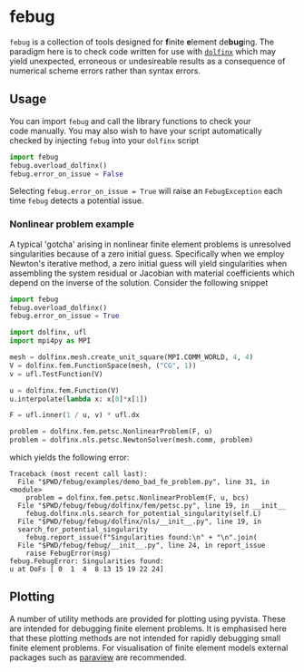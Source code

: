 # febug

`febug` is a collection of tools designed for **f**inite **e**lement 
de**bug**ing. The paradigm here is to check code written for use with 
[`dolfinx`](https://github.com/FEniCS/dolfinx) which may yield unexpected, 
erroneous or undesireable results as a consequence of numerical scheme 
errors rather than syntax errors.

## Usage

You can import `febug` and call the library functions to check your  
code manually. You may also wish to have your script automatically checked 
by injecting `febug` into your `dolfinx` script

```python
import febug
febug.overload_dolfinx()
febug.error_on_issue = False
```

Selecting `febug.error_on_issue = True` will raise an `FebugException` each 
time `febug` detects a potential issue.

### Nonlinear problem example

A typical 'gotcha' arising in nonlinear finite element problems is 
unresolved singularities because of a zero initial guess. Specifically when 
we employ Newton's iterative method, a zero initial guess will yield 
singularities when assembling the system residual or Jacobian with material 
coefficients which depend on the inverse of the solution. Consider the 
following snippet

```python
import febug
febug.overload_dolfinx()
febug.error_on_issue = True

import dolfinx, ufl
import mpi4py as MPI

mesh = dolfinx.mesh.create_unit_square(MPI.COMM_WORLD, 4, 4)
V = dolfinx.fem.FunctionSpace(mesh, ("CG", 1))
v = ufl.TestFunction(V)

u = dolfinx.fem.Function(V)
u.interpolate(lambda x: x[0]*x[1])

F = ufl.inner(1 / u, v) * ufl.dx

problem = dolfinx.fem.petsc.NonlinearProblem(F, u)
problem = dolfinx.nls.petsc.NewtonSolver(mesh.comm, problem)
```

which yields the following error:

```
Traceback (most recent call last):
  File "$PWD/febug/examples/demo_bad_fe_problem.py", line 31, in <module>
    problem = dolfinx.fem.petsc.NonlinearProblem(F, u, bcs)
  File "$PWD/febug/febug/dolfinx/fem/petsc.py", line 19, in __init__
    febug.dolfinx.nls.search_for_potential_singularity(self.L)
  File "$PWD/febug/febug/dolfinx/nls/__init__.py", line 19, in 
  search_for_potential_singularity
    febug.report_issue(f"Singularities found:\n" + "\n".join(
  File "$PWD/febug/febug/__init__.py", line 24, in report_issue
    raise FebugError(msg)
febug.FebugError: Singularities found:
u at DoFs [ 0  1  4  8 13 15 19 22 24]
```

## Plotting

A number of utility methods are provided for plotting using pyvista. 
These are intended for debugging finite element problems. It is emphasised 
here that these plotting methods are not intended for rapidly debugging 
small finite element problems. For visualisation of finite element models 
external packages such as [paraview](https://www.paraview.org/) are recommended.